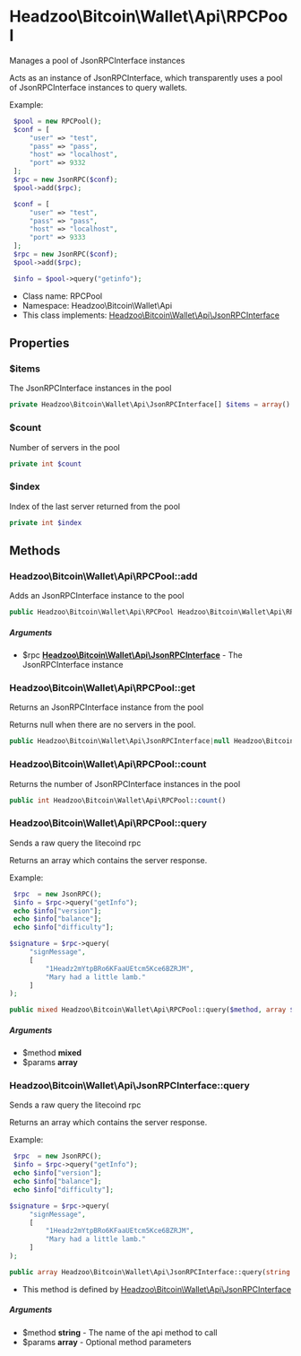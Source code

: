 Headzoo\Bitcoin\Wallet\Api\RPCPool
===============

Manages a pool of JsonRPCInterface instances

Acts as an instance of JsonRPCInterface, which transparently uses a pool of JsonRPCInterface
instances to query wallets.

Example:
```php
 $pool = new RPCPool();
 $conf = [
     "user" => "test",
     "pass" => "pass",
     "host" => "localhost",
     "port" => 9332
 ];
 $rpc = new JsonRPC($conf);
 $pool->add($rpc);

 $conf = [
     "user" => "test",
     "pass" => "pass",
     "host" => "localhost",
     "port" => 9333
 ];
 $rpc = new JsonRPC($conf);
 $pool->add($rpc);

 $info = $pool->query("getinfo");
```


* Class name: RPCPool
* Namespace: Headzoo\Bitcoin\Wallet\Api
* This class implements: [Headzoo\Bitcoin\Wallet\Api\JsonRPCInterface](Headzoo-Bitcoin-Wallet-Api-JsonRPCInterface.md)




Properties
----------


### $items
The JsonRPCInterface instances in the pool


```php
private Headzoo\Bitcoin\Wallet\Api\JsonRPCInterface[] $items = array()
```



### $count
Number of servers in the pool


```php
private int $count
```



### $index
Index of the last server returned from the pool


```php
private int $index
```



Methods
-------


### Headzoo\Bitcoin\Wallet\Api\RPCPool::add
Adds an JsonRPCInterface instance to the pool


```php
public Headzoo\Bitcoin\Wallet\Api\RPCPool Headzoo\Bitcoin\Wallet\Api\RPCPool::add(Headzoo\Bitcoin\Wallet\Api\JsonRPCInterface $rpc)
```


##### Arguments

* $rpc **[Headzoo\Bitcoin\Wallet\Api\JsonRPCInterface](Headzoo-Bitcoin-Wallet-Api-JsonRPCInterface.md)** - The JsonRPCInterface instance



### Headzoo\Bitcoin\Wallet\Api\RPCPool::get
Returns an JsonRPCInterface instance from the pool

Returns null when there are no servers in the pool.
```php
public Headzoo\Bitcoin\Wallet\Api\JsonRPCInterface|null Headzoo\Bitcoin\Wallet\Api\RPCPool::get()
```




### Headzoo\Bitcoin\Wallet\Api\RPCPool::count
Returns the number of JsonRPCInterface instances in the pool


```php
public int Headzoo\Bitcoin\Wallet\Api\RPCPool::count()
```




### Headzoo\Bitcoin\Wallet\Api\RPCPool::query
Sends a raw query the litecoind rpc

Returns an array which contains the server response.

Example:
```php
 $rpc  = new JsonRPC();
 $info = $rpc->query("getInfo");
 echo $info["version"];
 echo $info["balance"];
 echo $info["difficulty"];

$signature = $rpc->query(
     "signMessage",
     [
         "1Headz2mYtpBRo6KFaaUEtcm5Kce6BZRJM",
         "Mary had a little lamb."
     ]
);
```
```php
public mixed Headzoo\Bitcoin\Wallet\Api\RPCPool::query($method, array $params)
```


##### Arguments

* $method **mixed**
* $params **array**



### Headzoo\Bitcoin\Wallet\Api\JsonRPCInterface::query
Sends a raw query the litecoind rpc

Returns an array which contains the server response.

Example:
```php
 $rpc  = new JsonRPC();
 $info = $rpc->query("getInfo");
 echo $info["version"];
 echo $info["balance"];
 echo $info["difficulty"];

$signature = $rpc->query(
     "signMessage",
     [
         "1Headz2mYtpBRo6KFaaUEtcm5Kce6BZRJM",
         "Mary had a little lamb."
     ]
);
```
```php
public array Headzoo\Bitcoin\Wallet\Api\JsonRPCInterface::query(string $method, array $params)
```

* This method is defined by [Headzoo\Bitcoin\Wallet\Api\JsonRPCInterface](Headzoo-Bitcoin-Wallet-Api-JsonRPCInterface.md)

##### Arguments

* $method **string** - The name of the api method to call
* $params **array** - Optional method parameters


